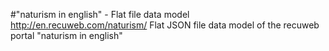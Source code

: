 #"naturism in english" - Flat file data model
http://en.recuweb.com/naturism/
Flat JSON file data model of the recuweb portal "naturism in english"
